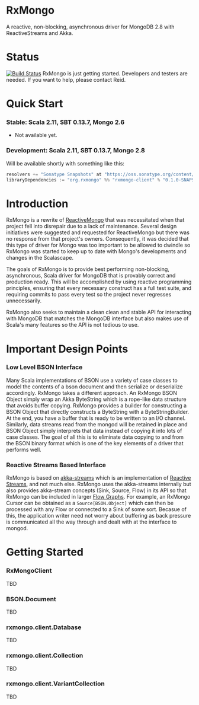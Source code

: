 # RxMongo
A reactive, non-blocking, asynchronous driver for MongoDB 2.8 with ReactiveStreams and Akka.

# Status
[![Build Status](https://travis-ci.org/reactific/RxMongo.svg?branch=master)](https://travis-ci.org/reactific/RxMongo)
RxMongo is just getting started. Developers and testers are needed. If you want to help, please contact Reid.

# Quick Start

### Stable: Scala 2.11, SBT 0.13.7, Mongo 2.6

- Not available yet.

### Development: Scala 2.11, SBT 0.13.7, Mongo 2.8

Will be available shortly with something like this:

```scala
resolvers += "Sonatype Snapshots" at "https://oss.sonatype.org/content/repositories/snapshots/"
libraryDependencies := "org.rxmongo" %% "rxmongo-client" % "0.1.0-SNAPSHOT"
```

# Introduction
RxMongo is a rewrite of [ReactiveMongo](https://github.com/ReactiveMongo/ReactiveMongo) that was necessitated when
that project fell into disrepair due to a lack of maintenance. Several design initiatives were suggested and requested
for ReactiveMongo but there was no response from that project's owners. Consequently, it was decided that this type of
driver for Mongo was too important to be allowed to dwindle so RxMongo was started to keep up to date with Mongo's
developments and changes in the Scalascape.

The goals of RxMongo is to provide best performing non-blocking, asynchronous, Scala driver for MongoDB that is
provably correct and production ready. This will be accomplished by using reactive programming principles, ensuring
that every necessary construct has a full test suite, and requiring commits to pass every test so the project never
regresses unnecessarily.

RxMongo also seeks to maintain a clean clean and stable API for interacting with MongoDB that matches the MongoDB
interface but also makes use of Scala's many features so the API is not tedious to use.

# Important Design Points

### Low Level BSON Interface

Many Scala implementations of BSON use a variety of case classes to model the contents of a bson document and then
serialize or deserialize accordingly. RxMongo takes a different approach. An RxMongo BSON Object simply wrap an
Akka ByteString which is a rope-like data structure that avoids buffer copying. RxMongo provides a builder for
constructing a BSON Object that directly constructs a ByteString with a ByteStringBuilder. At the end, you have
a buffer that is ready to be written to an I/O channel. Similarly, data streams read from the mongod will be
retained in place and BSON Object simply interprets that data instead of copying it into lots of case classes.
The goal of all this is to eliminate data copying to and from the BSON binary format which is one of the key
elements of a driver that performs well.

### Reactive Streams Based Interface

RxMongo is based on [akka-streams](http://doc.akka.io/docs/akka-stream-and-http-experimental/1.0-M2/scala.html) which
is an implementation of [Reactive Streams](http://www.reactive-streams.org/), and not much else. RxMongo uses the
akka-streams internally but also provides akka-stream concepts (Sink, Source, Flow) in its API so that RxMongo can
be included in larger [Flow Graphs](http://doc.akka.io/docs/akka-stream-and-http-experimental/1.0-M2/scala/stream-graphs.html).
For example, an RxMongo Cursor can be obtained as a `Source[BSON.Object]` which can then be processed with any Flow or
connected to a Sink of some sort. Becasue of this, the application writer need not worry about buffering as back
pressure is communicated all the way through and dealt with at the interface to mongod.


# Getting Started

### RxMongoClient
TBD

### BSON.Document
TBD

### rxmongo.client.Database
TBD

### rxmongo.client.Collection
TBD

### rxmongo.client.VariantCollection
TBD
